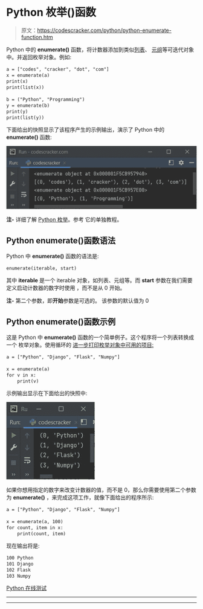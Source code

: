 # Python 枚举()函数

> 原文：<https://codescracker.com/python/python-enumerate-function.htm>

Python 中的 **enumerate()** 函数，将计数器添加到类似[列表](/python/python-lists.htm)、 [元组](/python/python-tuples.htm)等可迭代对象中。并返回枚举对象。例如:

```
a = ["codes", "cracker", "dot", "com"]
x = enumerate(a)
print(x)
print(list(x))

b = ("Python", "Programming")
y = enumerate(b)
print(y)
print(list(y))
```

下面给出的快照显示了该程序产生的示例输出，演示了 Python 中的 **enumerate()** 函数:

![python enumerate function](img/0314695b2601c04a74df7b3b26db34fa.png)

**注-** 详细了解 [Python 枚举](/python/python-enum.htm)。参考 它的单独教程。

## Python enumerate()函数语法

Python 中 **enumerate()** 函数的语法是:

```
enumerate(iterable, start)
```

其中 **iterable** 是一个 iterable 对象，如列表、元组等。而 **start** 参数在我们需要定义启动计数器的数字时使用 ，而不是从 0 开始。

**注-** 第二个参数，即**开始**参数是可选的。 该参数的默认值为 0

## Python enumerate()函数示例

这是 Python 中 **enumerate()** 函数的一个简单例子。这个程序将一个列表转换成一个 枚举对象。使用循环的 [进一步打印枚举对象中可用的项目:](/python/python-for-loop.htm)

```
a = ["Python", "Django", "Flask", "Numpy"]

x = enumerate(a)
for v in x:
    print(v)
```

示例输出显示在下面给出的快照中:

![python enumerate function example](img/da3c06d821d7f42d7a3923c747ca842b.png)

如果你想用指定的数字来改变计数器的值，而不是 0，那么你需要使用第二个参数为 **enumerate()** ，来完成这项工作，就像下面给出的程序所示:

```
a = ["Python", "Django", "Flask", "Numpy"]

x = enumerate(a, 100)
for count, item in x:
    print(count, item)
```

现在输出将是:

```
100 Python
101 Django
102 Flask
103 Numpy
```

[Python 在线测试](/exam/showtest.php?subid=10)

* * *

* * *